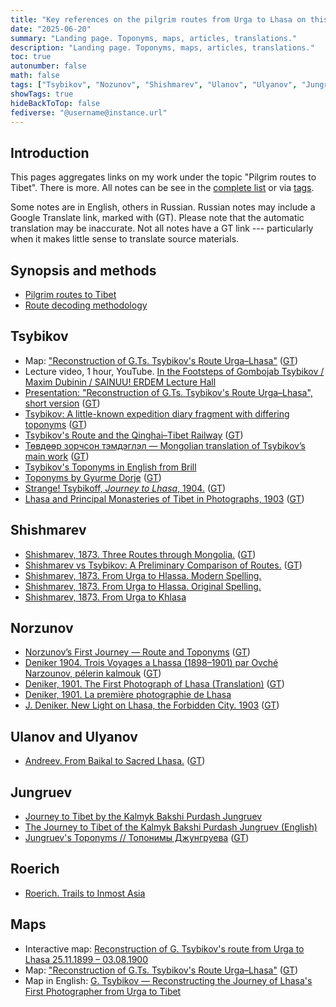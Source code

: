 ```yaml
---
title: "Key references on the pilgrim routes from Urga to Lhasa on this website"
date: "2025-06-20"
summary: "Landing page. Toponyms, maps, articles, translations."
description: "Landing page. Toponyms, maps, articles, translations."
toc: true
autonumber: false
math: false
tags: ["Tsybikov", "Nozunov", "Shishmarev", "Ulanov", "Ulyanov", "Jungruev", "Roerich", "Tibet", "Mongolia"]
showTags: true
hideBackToTop: false
fediverse: "@username@instance.url"
---
```


## Introduction

This pages aggregates links on my work under the topic "Pilgrim routes to Tibet". There is more. All notes can be see in the [complete list](/notes/) or via [tags](/tags/).

Some notes are in English, others in Russian. Russian notes may include a Google Translate link, marked with (GT). Please note that the automatic translation may be inaccurate. Not all notes have a GT link --- particularly when it makes little sense to translate source materials.

## Synopsis and methods

* [Pilgrim routes to Tibet](/notes/pilgrim-routes-to-tibet/)
* [Route decoding methodology](/notes/route-mapping-methodology-en/)

## Tsybikov

* Map: ["Reconstruction of G.Ts. Tsybikov's Route Urga–Lhasa"](/notes/tsybikov-map/) ([GT](https://m--d-me.translate.goog/notes/tsybikov-map/?_x_tr_sl=auto&_x_tr_tl=en&_x_tr_hl=en&_x_tr_pto=wapp))
* Lecture video, 1 hour, YouTube. [In the Footsteps of Gombojab Tsybikov / Maxim Dubinin / SAINUU! ERDEM Lecture Hall](https://www.youtube.com/watch?v=t_6wneCFZfE)
* [Presentation: "Reconstruction of G.Ts. Tsybikov's Route Urga–Lhasa", short version](/notes/tsybikov-route-short-10min/) ([GT](https://m--d-me.translate.goog/notes/tsybikov-route-short-10min/?_x_tr_sl=auto&_x_tr_tl=en&_x_tr_hl=en&_x_tr_pto=wapp))
* [Tsybikov: A little-known expedition diary fragment with differing toponyms](/notes/tsybikov-rare-report/) ([GT](https://m--d-me.translate.goog/notes/tsybikov-rare-report/?_x_tr_sl=auto&_x_tr_tl=en&_x_tr_hl=en&_x_tr_pto=wapp))
* [Tsybikov's Route and the Qinghai–Tibet Railway](/notes/tsinhai-railroad-tsybikov/) ([GT](https://m--d-me.translate.goog/notes/tsinhai-railroad-tsybikov/?_x_tr_sl=auto&_x_tr_tl=en&_x_tr_hl=en&_x_tr_pto=wapp))
* [Төвдөөр зорчсон тэмдэглэл — Mongolian translation of Tsybikov’s main work](/notes/tsybikov-mongolian-source/) ([GT](https://m--d-me.translate.goog/notes/tsybikov-mongolian-source/?_x_tr_sl=auto&_x_tr_tl=en&_x_tr_hl=en&_x_tr_pto=wapp))
* [Tsybikov's Toponyms in English from Brill](/notes/tsybikov-brill/)
* [Toponyms by Gyurme Dorje](/notes/gyurme-dorje-toponims/) ([GT](https://m--d-me.translate.goog/notes/gyurme-dorje-toponims/?_x_tr_sl=auto&_x_tr_tl=en&_x_tr_hl=en&_x_tr_pto=wapp))
* [Strange! Tsybikoff, *Journey to Lhasa*, 1904.](/notes/tsybikov-strange/) ([GT](https://m--d-me.translate.goog/notes/tsybikov-strange/?_x_tr_sl=auto&_x_tr_tl=en&_x_tr_hl=en&_x_tr_pto=wapp))
* [Lhasa and Principal Monasteries of Tibet in Photographs, 1903](/notes/lhasa-monastery-photos/) ([GT](https://m--d-me.translate.goog/notes/lhasa-monastery-photos/?_x_tr_sl=auto&_x_tr_tl=en&_x_tr_hl=en&_x_tr_pto=wapp))

## Shishmarev

* [Shishmarev, 1873. Three Routes through Mongolia.](/notes/shishmarev-three-routes-through-mongolia/) ([GT](https://m--d-me.translate.goog/notes/shishmarev-three-routes-through-mongolia/?_x_tr_sl=auto&_x_tr_tl=en&_x_tr_hl=en&_x_tr_pto=wapp))
* [Shishmarev vs Tsybikov: A Preliminary Comparison of Routes.](/notes/shishmarev-tsybikov-preliminary/) ([GT](https://m--d-me.translate.goog/notes/shishmarev-tsybikov-preliminary/?_x_tr_sl=auto&_x_tr_tl=en&_x_tr_hl=en&_x_tr_pto=wapp))
* [Shishmarev, 1873. From Urga to Hlassa. Modern Spelling.](/notes/shishmarev-1873-modern/)
* [Shishmarev, 1873. From Urga to Hlassa. Original Spelling.](/notes/shishmarev-1873-original/)
* [Shishmarev, 1873. From Urga to Khlasa](/notes/shishmarev-urga-khlasa-en/)

## Norzunov

* [Norzunov’s First Journey — Route and Toponyms](/notes/norzunov-route/) ([GT](https://m--d-me.translate.goog/notes/norzunov-route/?_x_tr_sl=auto&_x_tr_tl=en&_x_tr_hl=en&_x_tr_pto=wapp))
* [Deniker 1904. Trois Voyages a Lhassa (1898–1901) par Ovché Narzounov, pélerin kalmouk](/notes/deniker-norzunov/) ([GT](https://m--d-me.translate.goog/notes/deniker-norzunov/?_x_tr_sl=auto&_x_tr_tl=en&_x_tr_hl=en&_x_tr_pto=wapp))
* [Deniker, 1901. The First Photograph of Lhasa (Translation)](/notes/deniker-first-photo/) ([GT](https://m--d-me.translate.goog/notes/deniker-first-photo/?_x_tr_sl=auto&_x_tr_tl=en&_x_tr_hl=en&_x_tr_pto=wapp))
* [Deniker, 1901. La première photographie de Lhasa](/notes/deniker-first-photo-fr/)
* [J. Deniker. New Light on Lhasa, the Forbidden City. 1903](/notes/deniker-new-light/) ([GT](https://m--d-me.translate.goog/notes/deniker-new-light/?_x_tr_sl=auto&_x_tr_tl=en&_x_tr_hl=en&_x_tr_pto=wapp))

## Ulanov and Ulyanov

* [Andreev. From Baikal to Sacred Lhasa.](/notes/andreev-baikal-lhasa/) ([GT](https://m--d-me.translate.goog/notes/andreev-baikal-lhasa/?_x_tr_sl=auto&_x_tr_tl=en&_x_tr_hl=en&_x_tr_pto=wapp))

## Jungruev

* [Journey to Tibet by the Kalmyk Bakshi Purdash Jungruev](/notes/jungruev-route-tibet/)
* [The Journey to Tibet of the Kalmyk Bakshi Purdash Jungruev (English)](/notes/jungruev-route-tibet-en/)
* [Jungruev's Toponyms // Топонимы Джунгруева](/notes/jungruev-toponyms/) ([GT](https://m--d-me.translate.goog/notes/jungruev-toponyms/?_x_tr_sl=auto&_x_tr_tl=en&_x_tr_hl=en&_x_tr_pto=wapp))

## Roerich

* [Roerich. Trails to Inmost Asia](/notes/roerich-trails-to-asia-en/)

## Maps

* Interactive map: [Reconstruction of G. Tsybikov's route from Urga to Lhasa 25.11.1899 – 03.08.1900](https://buddhistpilgrim.nextgis.com/resource/38/display)
* Map: ["Reconstruction of G.Ts. Tsybikov's Route Urga–Lhasa"](/notes/tsybikov-map/) ([GT](https://m--d-me.translate.goog/notes/tsybikov-map/?_x_tr_sl=auto&_x_tr_tl=en&_x_tr_hl=en&_x_tr_pto=wapp))
* Map in English: [G. Tsybikov — Reconstructing the Journey of Lhasa's First Photographer from Urga to Tibet](/notes/tsybikov-map-en/)
